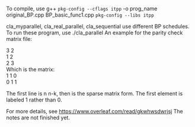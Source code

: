 To compile, use 
g++   `pkg-config --cflags itpp` -o prog_name original_BP.cpp  BP_basic_func1.cpp  `pkg-config --libs itpp`

cla_myparallel, cla_real_parallel, cla_sequential use different BP schedules. To run these program, use 
./cla_parallel  <file stored a parity check matrix> <error probability> <number of codewords> <max  iterations>
An example for the parity check matrix file:
  
3 2  
1 2   
2 3  
 Which is the matrix:  
  1 1 0  
  0 1 1  
  
The first line is n n-k, then is the sparse matrix form. The first element is labeled 1 rather than 0.
  
 For more details, see 
  https://www.overleaf.com/read/gkwhwsdwrjsj
  The notes are not finished yet.
  
